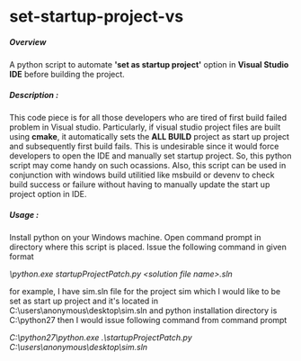 # set-startup-project-vs
##### Overview

A python script to automate **'set as startup project'** option in **Visual Studio IDE** before building the project.

##### Description :

This code piece is for all those developers who are tired of first build failed problem in Visual studio. Particularly, if visual studio project files are built using **cmake**, it automatically sets the **ALL BUILD** project as start up project and subsequently first build fails. This is undesirable since it would force developers to open the IDE and manually set startup project. So, this python script may come handy on such ocassions. Also, this script can be used in conjunction with windows build utilitied like msbuild or devenv to check build success or failure without having to manually update the start up project option in IDE.

##### Usage : 

Install python on your Windows machine. Open command prompt in directory where this script is placed. Issue the following command in given format

_*<python directory>\python.exe startupProjectPatch.py <disk location>\<solution file name>.sln*_

for example, I have sim.sln file for the project sim which I would like to be set as start up project and it's located in C:\users\anonymous\desktop\sim.sln and python installation directory is C:\python27 then I would issue following command from command prompt

_*C:\python27\python.exe .\startupProjectPatch.py C:\users\anonymous\desktop\sim.sln*_
